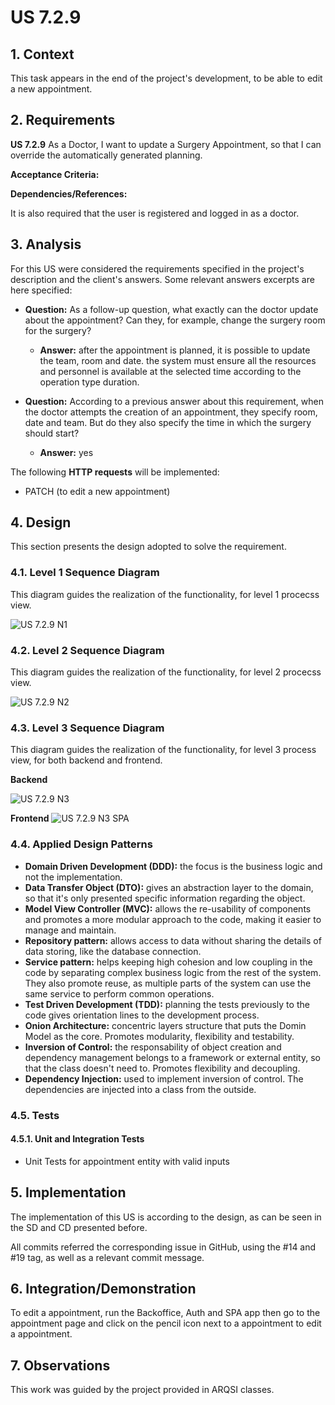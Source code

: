 # US 7.2.9

## 1. Context

This task appears in the end of the project's development, to be able to edit a new appointment.


## 2. Requirements

**US 7.2.9** As a Doctor, I want to update a Surgery Appointment, so that I can override the automatically generated planning.

**Acceptance Criteria:**

**Dependencies/References:**

It is also required that the user is registered and logged in as a doctor.


## 3. Analysis

For this US were considered the requirements specified in the project's description and the client's answers. 
Some relevant answers excerpts are here specified:

- **Question:** As a follow-up question, what exactly can the doctor update about the appointment? Can they, for example, change the surgery room for the surgery?
  - **Answer:** after the appointment is planned, it is possible to update the team, room and date. the system must ensure all the resources and personnel is available at the selected time according to the operation type duration.

- **Question:** According to a previous answer about this requirement, when the doctor attempts the creation of an appointment, they specify room, date and team. But do they also specify the time in which the surgery should start?
  - **Answer:** yes

The following **HTTP requests** will be implemented:
- PATCH (to edit a new appointment)


## 4. Design

This section presents the design adopted to solve the requirement.

### 4.1. Level 1 Sequence Diagram

This diagram guides the realization of the functionality, for level 1 procecss view.

![US 7.2.9 N1](US%207.2.9%20N1.svg)


### 4.2. Level 2 Sequence Diagram

This diagram guides the realization of the functionality, for level 2 procecss view.

![US 7.2.9 N2](US%207.2.9%20N2.svg)


### 4.3. Level 3 Sequence Diagram

This diagram guides the realization of the functionality, for level 3 process view, for both backend and frontend.

**Backend**

![US 7.2.9 N3](US%207.2.9%20N3.svg)

**Frontend**
![US 7.2.9 N3 SPA](US%207.2.9%20N3%20SPA.svg)

### 4.4. Applied Design Patterns

- **Domain Driven Development (DDD):** the focus is the business logic and not the implementation.
- **Data Transfer Object (DTO):** gives an abstraction layer to the domain, so that it's only presented specific information regarding the object.
- **Model View Controller (MVC):** allows the re-usability of components and promotes a more modular approach to the code, making it easier to manage and maintain.
- **Repository pattern:** allows access to data without sharing the details of data storing, like the database connection.
- **Service pattern:** helps keeping high cohesion and low coupling in the code by separating complex business logic from the rest of the system. They also promote reuse, as multiple parts of the system can use the same service to perform common operations.
- **Test Driven Development (TDD):** planning the tests previously to the code gives orientation lines to the development process.
- **Onion Architecture:** concentric layers structure that puts the Domin Model as the core. Promotes modularity, flexibility and testability.
- **Inversion of Control:** the responsability of object creation and dependency management belongs to a framework or external entity, so that the class doesn't need to. Promotes flexibility and decoupling.
- **Dependency Injection:** used to implement inversion of control. The dependencies are injected into a class from the outside.


### 4.5. Tests

#### 4.5.1. Unit and Integration Tests

- Unit Tests for appointment entity with valid inputs

## 5. Implementation

The implementation of this US is according to the design, as can be seen in the SD and CD presented before.

All commits referred the corresponding issue in GitHub, using the #14 and #19 tag, as well as a relevant commit message.


## 6. Integration/Demonstration

To edit a appointment, run the Backoffice, Auth and SPA app then go to the appointment page and click on the pencil icon next to a appointment to edit a appointment.

## 7. Observations

This work was guided by the project provided in ARQSI classes.